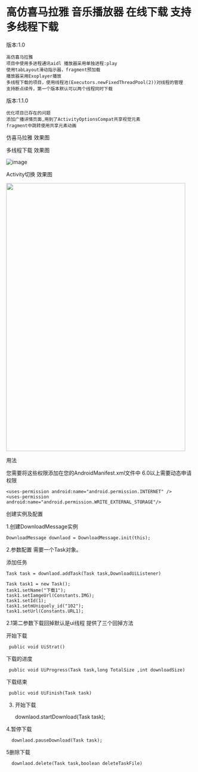 
# 高仿喜马拉雅 音乐播放器 在线下载 支持多线程下载

版本:1.0


	
	高仿喜马拉雅
	项目中使用多进程通讯aidl 播放器采用单独进程:play
	使用tabLayout滑动指示器，fragment预加载
	播放器采用Exoplayer播放 
	多线程下载的项目，使用线程池(Executors.newFixedThreadPool(2))对线程的管理
	支持断点续传，第一个版本默认可以两个线程同时下载
	
版本:1.1.0

	优化项目已存在的问题
	添加广播详情页面,用到了ActivityOptionsCompat共享视觉元素
	fragment中跳转使用共享元素动画　 


仿喜马拉雅 效果图

多线程下载 效果图

      
![image](https://github.com/qianxiangsen521/Multi-threadedDownload/blob/master/gif/music.gif) 

Activity切换 效果图
<div>
<img src="https://github.com/qianxiangsen521/Multi-threadedDownload/blob/master/gif/open.gif" width="480px" height="720px"/>
</div>

用法
	
   您需要将这些权限添加在您的AndroidManifest.xml文件中 6.0以上需要动态申请权限

	<uses-permission android:name="android.permission.INTERNET" />
	<uses-permission android:name="android.permission.WRITE_EXTERNAL_STORAGE"/>

创建实例及配置

  1.创建DownloadMessage实例


	DownloadMessage downlaod = DownloadMessage.init(this);

  

  2.参数配置 需要一个Task对象。

  添加任务 


	Task task = downlaod.addTask(Task task,DownloadUiListener)

	Task task1 = new Task();
	task1.setName("下载1");
	task1.setIamgeUrl(Constants.IMG);
	task1.setId(1);
	task1.setmUniquely_id("102");
	task1.setUrl(Constants.URL1);
 


  2.1第二参数下载回掉默认是ui线程 提供了三个回掉方法

  开始下载
  
	 public void UiStrat()
 
  
  下载的进度

  	 public void UiProgress(Task task,long TotalSize ,int downloadSize)
  
  
  下载结束

	 public void UiFinish(Task task)

  

  3. 开始下载 

	  downlaod.startDownload(Task task);

  4.暂停下载

	  downlaod.pauseDownload(Task task);

  5删除下载

  	  downlaod.delete(Task task,boolean deleteTaskFile)


	